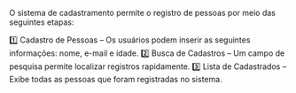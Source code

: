 O sistema de cadastramento permite o registro de pessoas por meio das seguintes etapas:

1️⃣ Cadastro de Pessoas – Os usuários podem inserir as seguintes informações: nome, e-mail e idade.
2️⃣ Busca de Cadastros – Um campo de pesquisa permite localizar registros rapidamente.
3️⃣ Lista de Cadastrados – Exibe todas as pessoas que foram registradas no sistema.
